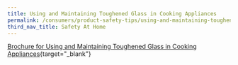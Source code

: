 ```yaml
---
title: Using and Maintaining Toughened Glass in Cooking Appliances
permalink: /consumers/product-safety-tips/using-and-maintaining-toughened-glass-in-cooking-appliances
third_nav_title: Safety At Home
---
```

[Brochure for Using and Maintaining Toughened Glass in Cooking Appliances](/images/product-safety-tips/toughened-glass-brochure.pdf){target="_blank"}
